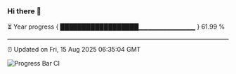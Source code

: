 ### Hi there 👋

⏳ Year progress { ██████████████████▁▁▁▁▁▁▁▁▁▁▁▁ } 61.99 %

---

⏰ Updated on Fri, 15 Aug 2025 06:35:04 GMT

![Progress Bar CI](https://github.com/liununu/liununu/workflows/Progress%20Bar%20CI/badge.svg)
